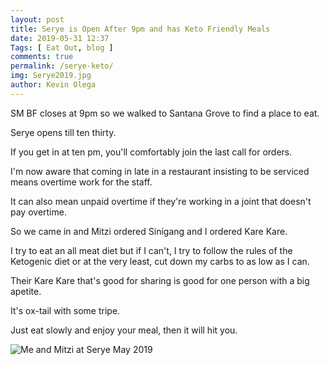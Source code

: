 ```yaml
--- 
layout: post
title: Serye is Open After 9pm and has Keto Friendly Meals
date: 2019-05-31 12:37
Tags: [ Eat Out, blog ]
comments: true
permalink: /serye-keto/
img: Serye2019.jpg
author: Kevin Olega
--- 
```

SM BF closes at 9pm so we walked to Santana Grove to find a place to eat.

Serye opens till ten thirty.

If you get in at ten pm, you'll comfortably join the last call for orders.

I'm now aware that coming in late in a restaurant insisting to be serviced means overtime work for the staff.

It can also mean unpaid overtime if they're working in a joint that doesn't pay overtime.

So we came in and Mitzi ordered Sinigang and I ordered Kare Kare.

I try to eat an all meat diet but if I can't, I try to follow the rules of the Ketogenic diet or at the very least, cut down my carbs to as low as I can.

Their Kare Kare that's good for sharing is good for one person with a big apetite.

It's ox-tail with some tripe.

Just eat slowly and enjoy your meal, then it will hit you.

![Me and Mitzi at Serye May 2019](https://raw.githubusercontent.com/kevinolega/philippineislandliving/master/images/Serye.jpg "Serye Santana Grove")